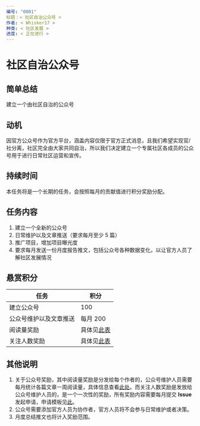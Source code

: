 ```yaml
---
编号: "0001"
标题：< 社区自治公众号 >
作者: < Whisker17 >
种类: < 社区发展 >
进度: < 正在进行 >
---
```


# 社区自治公众号

## 简单总结

建立一个由社区自治的公众号

## 动机

因官方公众号作为官方平台，涵盖内容仅限于官方正式消息，且我们希望实现官/社分离，社区完全由大家共同自治，所以我们决定建立一个专属社区各成员的公众号用于进行日常社区运营和宣传。

## 持续时间

本任务将是一个长期的任务，会按照每月的贡献值进行积分奖励分配。

## 任务内容

1. 建立一个全新的公众号
2. 日常维护以及文章推送（要求每月至少 5 篇）
3. 推广项目，增加项目曝光度
4. 要求每月发送一份月度报告推文，包括公众号各种数据变化，以让官方人员了解社区发展情况

## 悬赏积分

| 任务                   | 积分                                                         |
| ---------------------- | ------------------------------------------------------------ |
| 建立公众号             | 100                                                          |
| 公众号维护以及文章推送 | 每月 200                                                     |
| 阅读量奖励             | 具体见[此表](https://github.com/zeitgeistpm/Seer-For-China/tree/main/bounty#%E9%98%B6%E6%A2%AF%E5%BC%8F%E5%A5%96%E5%8A%B1%E6%96%B9%E6%A1%88) |
| 关注人数奖励           | 具体见[此表](https://github.com/zeitgeistpm/Seer-For-China/tree/main/bounty#%E9%98%B6%E6%A2%AF%E5%BC%8F%E5%A5%96%E5%8A%B1%E6%96%B9%E6%A1%88) |

## 其他说明

1. 关于公众号奖励，其中阅读量奖励是分发给每个作者的，公众号维护人员需要每月统计各篇文章一周阅读量，具体信息查看[此处](https://github.com/zeitgeistpm/Seer-For-China/tree/main/bounty#%E8%A1%A5%E5%85%85%E8%AF%B4%E6%98%8E)。而关注人数奖励是发放给公众号维护人员的，是一个一次性的奖励，所有奖励内容需要每月提交 **Issue** 发起申请，申请模板见[此](https://github.com/zeitgeistpm/Seer-For-China/blob/main/.github/ISSUE_TEMPLATE/ISSUE_TEMPLATE_4.md)。
2. 公众号需要添加官方人员为协作者，官方人员将不会参与日常维护或者决策。
3. 月度总结推文也将计入奖励范围。

